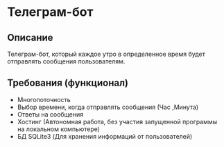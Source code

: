 # Телеграм-бот
## Описание
Телеграм-бот, который каждое утро в определенное время будет отправлять сообщения пользователям.
## Требования (функционал)
- Многопоточность
- Выбор времени, когда отправлять сообщения (Час ,Минута)
- Ответы на сообщения
- Хостинг (Автономная работа, без участия запущенной программы на локальном компьютере)
- БД SQLite3 (Для хранения информаций от пользователей)
